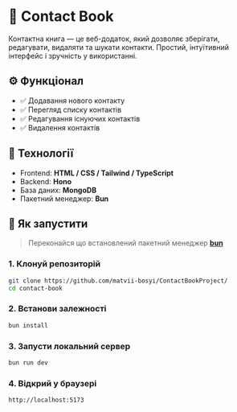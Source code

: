 # 📒 Contact Book

Контактна книга — це веб-додаток, який дозволяє зберігати, редагувати, видаляти та шукати контакти. Простий, інтуїтивний інтерфейс і зручність у використанні.

## ⚙️ Функціонал

- ✅ Додавання нового контакту
- ✅ Перегляд списку контактів
- ✅ Редагування існуючих контактів
- ✅ Видалення контактів

## 🧱 Технології

- Frontend: **HTML / CSS / Tailwind / TypeScript** 
- Backend: **Hono**
- База даних: **MongoDB**
- Пакетний менеджер: **Bun**

## 🚀 Як запустити

> Переконайся що встановлений пакетний менеджер **[bun](https://bun.sh/)**

### 1. Клонуй репозиторій

```bash
git clone https://github.com/matvii-bosyi/ContactBookProject/
cd contact-book
````

### 2. Встанови залежності

```bash
bun install
```

### 3. Запусти локальний сервер

```bash
bun run dev
```

### 4. Відкрий у браузері

```
http://localhost:5173
```
